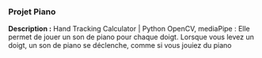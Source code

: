 ### Projet Piano
**Description :** Hand Tracking Calculator | Python OpenCV, mediaPipe : Elle permet de jouer un son de piano pour chaque doigt. Lorsque vous levez un doigt, un son de piano se déclenche, comme si vous jouiez du piano
